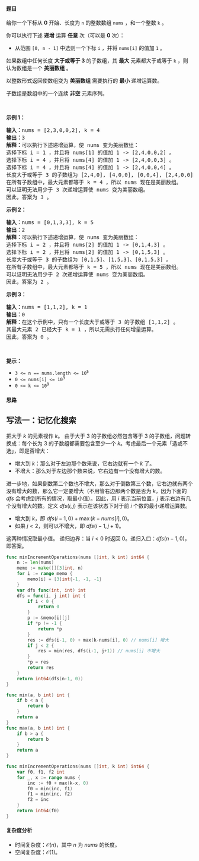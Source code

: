 #### 题目

<p>给你一个下标从 <strong>0</strong> 开始、长度为 <code>n</code> 的整数数组 <code>nums</code> ，和一个整数 <code>k</code> 。</p>

<p>你可以执行下述 <strong>递增</strong> 运算 <strong>任意</strong> 次（可以是 <strong>0</strong> 次）：</p>

<ul>
	<li>从范围 <code>[0, n - 1]</code> 中选则一个下标 <code>i</code> ，并将 <code>nums[i]</code> 的值加 <code>1</code> 。</li>
</ul>

<p>如果数组中任何长度 <strong>大于或等于 3</strong> 的子数组，其 <strong>最大</strong> 元素都大于或等于 <code>k</code> ，则认为数组是一个 <strong>美丽数组</strong> 。</p>

<p>以整数形式返回使数组变为 <strong>美丽数组</strong> 需要执行的 <strong>最小</strong> 递增运算数。</p>

<p>子数组是数组中的一个连续 <strong>非空</strong> 元素序列。</p>

<p> </p>

<p><strong class="example">示例 1：</strong></p>

<pre>
<strong>输入：</strong>nums = [2,3,0,0,2], k = 4
<strong>输出：</strong>3
<strong>解释：</strong>可以执行下述递增运算，使 nums 变为美丽数组：
选择下标 i = 1 ，并且将 nums[1] 的值加 1 -> [2,4,0,0,2] 。
选择下标 i = 4 ，并且将 nums[4] 的值加 1 -> [2,4,0,0,3] 。
选择下标 i = 4 ，并且将 nums[4] 的值加 1 -> [2,4,0,0,4] 。
长度大于或等于 3 的子数组为 [2,4,0], [4,0,0], [0,0,4], [2,4,0,0], [4,0,0,4], [2,4,0,0,4] 。
在所有子数组中，最大元素都等于 k = 4 ，所以 nums 现在是美丽数组。
可以证明无法用少于 3 次递增运算使 nums 变为美丽数组。
因此，答案为 3 。
</pre>

<p><strong class="example">示例 2：</strong></p>

<pre>
<strong>输入：</strong>nums = [0,1,3,3], k = 5
<strong>输出：</strong>2
<strong>解释：</strong>可以执行下述递增运算，使 nums 变为美丽数组：
选择下标 i = 2 ，并且将 nums[2] 的值加 1 -> [0,1,4,3] 。
选择下标 i = 2 ，并且将 nums[2] 的值加 1 -> [0,1,5,3] 。
长度大于或等于 3 的子数组为 [0,1,5]、[1,5,3]、[0,1,5,3] 。
在所有子数组中，最大元素都等于 k = 5 ，所以 nums 现在是美丽数组。
可以证明无法用少于 2 次递增运算使 nums 变为美丽数组。 
因此，答案为 2 。
</pre>

<p><strong class="example">示例 3：</strong></p>

<pre>
<strong>输入：</strong>nums = [1,1,2], k = 1
<strong>输出：</strong>0
<strong>解释：</strong>在这个示例中，只有一个长度大于或等于 3 的子数组 [1,1,2] 。
其最大元素 2 已经大于 k = 1 ，所以无需执行任何增量运算。
因此，答案为 0 。
</pre>

<p> </p>

<p><strong>提示：</strong></p>

<ul>
	<li><code>3 <= n == nums.length <= 10<sup>5</sup></code></li>
	<li><code>0 <= nums[i] <= 10<sup>9</sup></code></li>
	<li><code>0 <= k <= 10<sup>9</sup></code></li>
</ul>

#### 思路

## 写法一：记忆化搜索

把大于 $k$ 的元素视作 $k$。
由于大于 $3$ 的子数组必然包含等于 $3$ 的子数组，问题转换成：每个长为 $3$ 的子数组都需要包含至少一个 $k$。考虑最后一个元素「选或不选」，即是否增大：

- 增大到 $k$：那么对于左边那个数来说，它右边就有一个 $k$ 了。
- 不增大：那么对于左边那个数来说，它右边有一个没有增大的数。

进一步地，如果倒数第二个数也不增大，那么对于倒数第三个数，它右边就有两个没有增大的数，那么它一定要增大（不用管右边那两个数是否为 $k$，因为下面的 $\textit{dfs}$ 会考虑到所有的情况，取最小值）。因此，用 $i$ 表示当前位置，$j$ 表示右边有几个没有增大的数。定义 $\textit{dfs}(i,j)$ 表示在该状态下对于前 $i$ 个数的最小递增运算数。

- 增大到 $k$，即 $\textit{dfs}(i-1,0) + \max(k-\textit{nums}[i], 0)$。
- 如果 $j<2$，则可以不增大，即 $\textit{dfs}(i-1,j+1)$。

这两种情况取最小值。
递归边界：当 $i<0$ 时返回 $0$。递归入口：$\textit{dfs}(n-1,0)$，即答案。

```go  
func minIncrementOperations(nums []int, k int) int64 {
	n := len(nums)
	memo := make([][3]int, n)
	for i := range memo {
		memo[i] = [3]int{-1, -1, -1}
	}
	var dfs func(int, int) int
	dfs = func(i, j int) int {
		if i < 0 {
			return 0
		}
		p := &memo[i][j]
		if *p != -1 {
			return *p
		}
		res := dfs(i-1, 0) + max(k-nums[i], 0) // nums[i] 增大
		if j < 2 {
			res = min(res, dfs(i-1, j+1)) // nums[i] 不增大
		}
		*p = res
		return res
	}
	return int64(dfs(n-1, 0))
}

func min(a, b int) int {
	if b < a {
		return b
	}
	return a
}
func max(a, b int) int {
	if b > a {
		return b
	}
	return a
}

func minIncrementOperations(nums []int, k int) int64 {
	var f0, f1, f2 int
	for _, x := range nums {
		inc := f0 + max(k-x, 0)
		f0 = min(inc, f1)
		f1 = min(inc, f2)
		f2 = inc
	}
	return int64(f0)
}
```

#### 复杂度分析

- 时间复杂度：$\mathcal{O}(n)$，其中 $n$ 为 $\textit{nums}$ 的长度。
- 空间复杂度：$\mathcal{O}(1)$。
